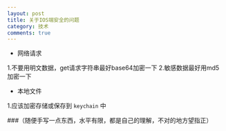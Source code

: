 ```yaml
---
layout: post
title: 关于IOS端安全的问题
category: 技术
comments: true
---
```


* 网络请求

1.不要用明文数据，get请求字符串最好base64加密一下
2.敏感数据最好用md5加密一下

* 本地文件

1.应该加密存储或保存到 `keychain` 中

###（随便手写一点东西，水平有限，都是自己的理解，不对的地方望指正）